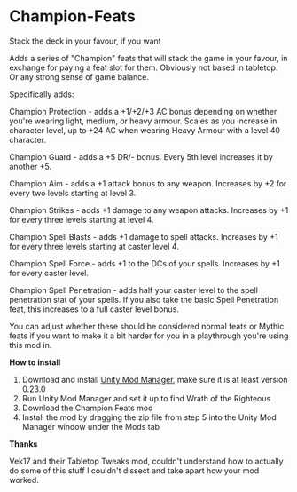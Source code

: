 # Champion-Feats
Stack the deck in your favour, if you want

Adds a series of "Champion" feats that will stack the game in your favour, in exchange for paying a feat slot for them. Obviously not based in tabletop. Or any strong sense of game balance.

Specifically adds:

Champion Protection - adds a +1/+2/+3 AC bonus depending on whether you're wearing light, medium, or heavy armour. Scales as you increase in character level, up to +24 AC when wearing Heavy Armour with a level 40 character.

Champion Guard - adds a +5 DR/- bonus. Every 5th level increases it by another +5.

Champion Aim - adds a +1 attack bonus to any weapon. Increases by +2 for every two levels starting at level 3.

Champion Strikes - adds +1 damage to any weapon attacks. Increases by +1 for every three levels starting at level 4.

Champion Spell Blasts - adds +1 damage to spell attacks. Increases by +1 for every three levels starting at caster level 4.

Champion Spell Force - adds +1 to the DCs of your spells. Increases by +1 for every caster level.

Champion Spell Penetration - adds half your caster level to the spell penetration stat of your spells. If you also take the basic Spell Penetration feat, this increases to a full caster level bonus.

You can adjust whether these should be considered normal feats or Mythic feats if you want to make it a bit harder for you in a playthrough you're using this mod in.

**How to install**

1. Download and install [Unity Mod Manager](https://github.com/newman55/unity-mod-manager), make sure it is at least version 0.23.0
2. Run Unity Mod Manager and set it up to find Wrath of the Righteous
3. Download the Champion Feats mod
4. Install the mod by dragging the zip file from step 5 into the Unity Mod Manager window under the Mods tab

**Thanks**

Vek17 and their Tabletop Tweaks mod, couldn't understand how to actually do some of this stuff I couldn't dissect and take apart how your mod worked. 
